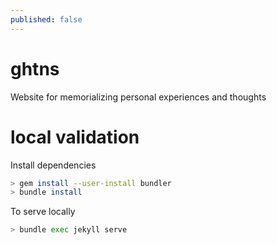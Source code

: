 ```yaml
---
published: false
---
```

# ghtns
Website for memorializing personal experiences and thoughts

# local validation

Install dependencies
```bash
> gem install --user-install bundler
> bundle install
```

To serve locally
```bash
> bundle exec jekyll serve
```